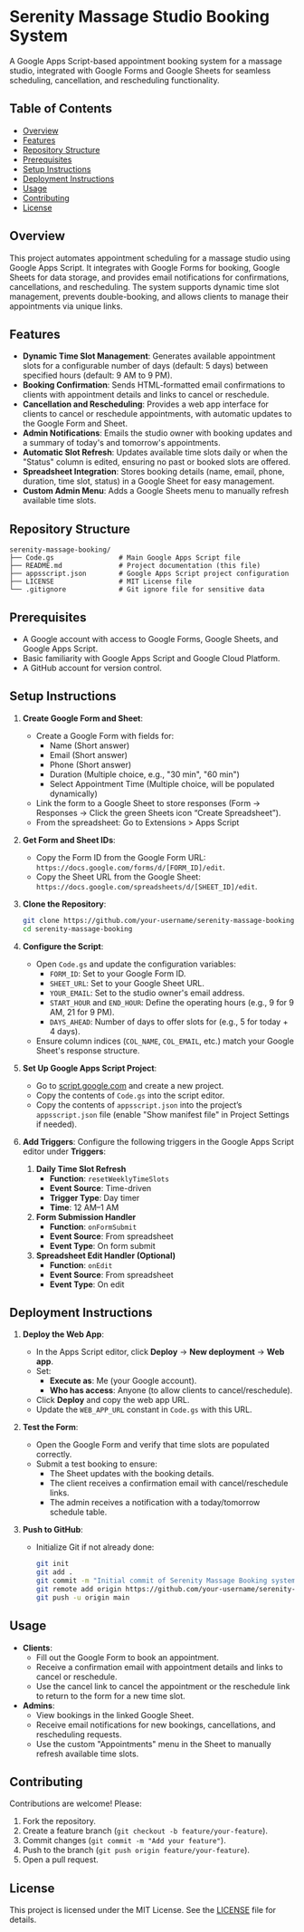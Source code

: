 # Serenity Massage Studio Booking System

A Google Apps Script-based appointment booking system for a massage studio, integrated with Google Forms and Google Sheets for seamless scheduling, cancellation, and rescheduling functionality.

## Table of Contents
- [Overview](#overview)
- [Features](#features)
- [Repository Structure](#repository-structure)
- [Prerequisites](#prerequisites)
- [Setup Instructions](#setup-instructions)
- [Deployment Instructions](#deployment-instructions)
- [Usage](#usage)
- [Contributing](#contributing)
- [License](#license)

## Overview
This project automates appointment scheduling for a massage studio using Google Apps Script. It integrates with Google Forms for booking, Google Sheets for data storage, and provides email notifications for confirmations, cancellations, and rescheduling. The system supports dynamic time slot management, prevents double-booking, and allows clients to manage their appointments via unique links.

## Features
- **Dynamic Time Slot Management**: Generates available appointment slots for a configurable number of days (default: 5 days) between specified hours (default: 9 AM to 9 PM).
- **Booking Confirmation**: Sends HTML-formatted email confirmations to clients with appointment details and links to cancel or reschedule.
- **Cancellation and Rescheduling**: Provides a web app interface for clients to cancel or reschedule appointments, with automatic updates to the Google Form and Sheet.
- **Admin Notifications**: Emails the studio owner with booking updates and a summary of today's and tomorrow's appointments.
- **Automatic Slot Refresh**: Updates available time slots daily or when the "Status" column is edited, ensuring no past or booked slots are offered.
- **Spreadsheet Integration**: Stores booking details (name, email, phone, duration, time slot, status) in a Google Sheet for easy management.
- **Custom Admin Menu**: Adds a Google Sheets menu to manually refresh available time slots.

## Repository Structure
```
serenity-massage-booking/
├── Code.gs                # Main Google Apps Script file
├── README.md              # Project documentation (this file)
├── appsscript.json        # Google Apps Script project configuration
├── LICENSE                # MIT License file
└── .gitignore             # Git ignore file for sensitive data
```

## Prerequisites
- A Google account with access to Google Forms, Google Sheets, and Google Apps Script.
- Basic familiarity with Google Apps Script and Google Cloud Platform.
- A GitHub account for version control.

## Setup Instructions
1. **Create Google Form and Sheet**:
   - Create a Google Form with fields for:
     - Name (Short answer)
     - Email (Short answer)
     - Phone (Short answer)
     - Duration (Multiple choice, e.g., "30 min", "60 min")
     - Select Appointment Time (Multiple choice, will be populated dynamically)
   - Link the form to a Google Sheet to store responses (Form → Responses → Click the green Sheets icon “Create Spreadsheet”).
   - From the spreadsheet: Go to Extensions > Apps Script

2. **Get Form and Sheet IDs**:
   - Copy the Form ID from the Google Form URL: `https://docs.google.com/forms/d/[FORM_ID]/edit`.
   - Copy the Sheet URL from the Google Sheet: `https://docs.google.com/spreadsheets/d/[SHEET_ID]/edit`.

3. **Clone the Repository**:
   ```bash
   git clone https://github.com/your-username/serenity-massage-booking.git
   cd serenity-massage-booking
   ```

4. **Configure the Script**:
   - Open `Code.gs` and update the configuration variables:
     - `FORM_ID`: Set to your Google Form ID.
     - `SHEET_URL`: Set to your Google Sheet URL.
     - `YOUR_EMAIL`: Set to the studio owner's email address.
     - `START_HOUR` and `END_HOUR`: Define the operating hours (e.g., 9 for 9 AM, 21 for 9 PM).
     - `DAYS_AHEAD`: Number of days to offer slots for (e.g., 5 for today + 4 days).
   - Ensure column indices (`COL_NAME`, `COL_EMAIL`, etc.) match your Google Sheet's response structure.

5. **Set Up Google Apps Script Project**:
   - Go to [script.google.com](https://script.google.com) and create a new project.
   - Copy the contents of `Code.gs` into the script editor.
   - Copy the contents of `appsscript.json` into the project’s `appsscript.json` file (enable "Show manifest file" in Project Settings if needed).

6. **Add Triggers**:
   Configure the following triggers in the Google Apps Script editor under **Triggers**:
   1. **Daily Time Slot Refresh**  
      - **Function**: `resetWeeklyTimeSlots`  
      - **Event Source**: Time-driven  
      - **Trigger Type**: Day timer  
      - **Time**: 12 AM–1 AM  
   2. **Form Submission Handler**  
      - **Function**: `onFormSubmit`  
      - **Event Source**: From spreadsheet  
      - **Event Type**: On form submit  
   3. **Spreadsheet Edit Handler (Optional)**  
      - **Function**: `onEdit`  
      - **Event Source**: From spreadsheet  
      - **Event Type**: On edit

## Deployment Instructions
1. **Deploy the Web App**:
   - In the Apps Script editor, click **Deploy** → **New deployment** → **Web app**.
   - Set:
     - **Execute as**: Me (your Google account).
     - **Who has access**: Anyone (to allow clients to cancel/reschedule).
   - Click **Deploy** and copy the web app URL.
   - Update the `WEB_APP_URL` constant in `Code.gs` with this URL.

2. **Test the Form**:
   - Open the Google Form and verify that time slots are populated correctly.
   - Submit a test booking to ensure:
     - The Sheet updates with the booking details.
     - The client receives a confirmation email with cancel/reschedule links.
     - The admin receives a notification with a today/tomorrow schedule table.

3. **Push to GitHub**:
   - Initialize Git if not already done:
     ```bash
     git init
     git add .
     git commit -m "Initial commit of Serenity Massage Booking system"
     git remote add origin https://github.com/your-username/serenity-massage-booking.git
     git push -u origin main
     ```

## Usage
- **Clients**:
  - Fill out the Google Form to book an appointment.
  - Receive a confirmation email with appointment details and links to cancel or reschedule.
  - Use the cancel link to cancel the appointment or the reschedule link to return to the form for a new time slot.
- **Admins**:
  - View bookings in the linked Google Sheet.
  - Receive email notifications for new bookings, cancellations, and rescheduling requests.
  - Use the custom "Appointments" menu in the Sheet to manually refresh available time slots.

## Contributing
Contributions are welcome! Please:
1. Fork the repository.
2. Create a feature branch (`git checkout -b feature/your-feature`).
3. Commit changes (`git commit -m "Add your feature"`).
4. Push to the branch (`git push origin feature/your-feature`).
5. Open a pull request.

## License
This project is licensed under the MIT License. See the [LICENSE](LICENSE) file for details.